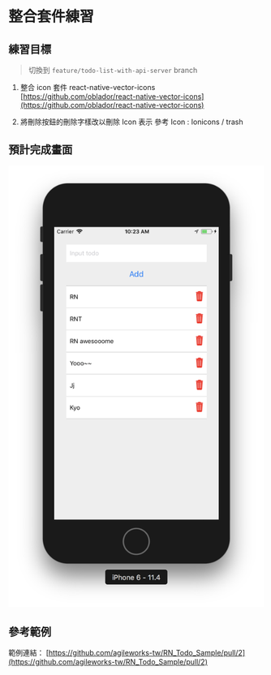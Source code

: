 # 整合套件練習

## 練習目標

> 切換到 `feature/todo-list-with-api-server` branch

1.  整合 icon 套件 react-native-vector-icons [https://github.com/oblador/react-native-vector-icons](https://github.com/oblador/react-native-vector-icons)

2.  將刪除按鈕的刪除字樣改以刪除 Icon 表示
    參考  Icon : Ionicons / trash

##  預計完成畫面

![add-trash-icons](assets/add-trash-icon.png)

## 參考範例

範例連結： [https://github.com/agileworks-tw/RN_Todo_Sample/pull/2](https://github.com/agileworks-tw/RN_Todo_Sample/pull/2)
